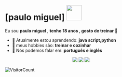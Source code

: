 # [paulo miguel] <img src="https://media.tenor.com/v_qPOJw06Q0AAAAM/flexing-flex.gif" width="50px">

Eu sou <strong>paulo miguel </strong>, <strong>tenho 18 anos , gosto de treinar </strong>  💪

- 🚀 Atualmente estou aprendendo: <strong>java script,python </strong> 
- 💬 meus hobbies são: <strong>treinar e cozinhar </strong>
- 📣 Nós podemos falar em: <strong>português e inglês</strong>

<div align="center">

  <a href="#" alt="Gmail">
    <img src="https://img.shields.io/badge/-Gmail-FF0000?style=flat-square&labelColor=FF0000&logo=gmail&logoColor=white&link=mailtoppedroca20088@gmail.com"/></a>

  <a href="#" alt="Linkedin">
    <img src="https://img.shields.io/badge/-Linkedin-0e76a8?style=flat-square&logo=Linkedin&logoColor=white&link=LINK-DO-SEU-LINKEDIN" /></a>

  <a href="#" alt="Instagram">
    <img src="https://img.shields.io/badge/-Instagram-DF0174?style=flat-square&labelColor=DF0174&logo=instagram&logoColor=white&link=https://www.instagram.com/paulinh0_miguel/"/></a>

</div>

![VisitorCount](https://profile-counter.glitch.me/{paulo-miguel123}/count.svg)
